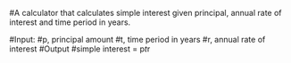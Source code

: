 #A calculator that calculates simple interest given principal, annual rate of interest and time period in years.

#Input:
   #p, principal amount
   #t, time period in years
   #r, annual rate of interest
#Output
   #simple interest = p*t*r
